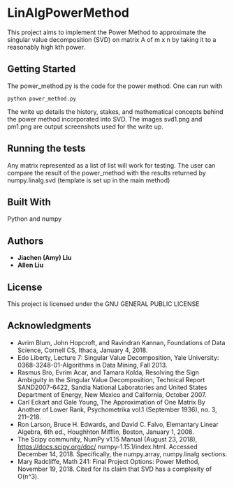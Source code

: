 # LinAlgPowerMethod

This project aims to implement the Power Method to approximate the singular value decomposition (SVD) on matrix A of m x n by taking it to a reasonably high kth power. 

## Getting Started
The power_method.py is the code for the power method. One can run with 
```
python power_method.py
```
The write up details the history, stakes, and mathematical concepts behind the power method incorporated into SVD.
The images svd1.png and pm1.png are output screenshots used for the write up. 


## Running the tests

Any matrix represented as a list of list will work for testing. The user can compare the result of the power_method with the results returned by numpy.linalg.svd (template is set up in the main method)

## Built With
Python and numpy

## Authors

* **Jiachen (Amy) Liu**
* **Allen Liu**

## License

This project is licensed under the GNU GENERAL PUBLIC LICENSE

## Acknowledgments

* Avrim Blum, John Hopcroft, and Ravindran Kannan, Foundations of Data Science, Cornell CS, Ithaca,
January 4, 2018.
* Edo Liberty, Lecture 7: Singular Value Decomposition, Yale University: 0368-3248-01-Algorithms in Data
Mining, Fall 2013.
* Rasmus Bro, Evrim Acar, and Tamara Kolda, Resolving the Sign Ambiguity in the Singular Value Decomposition, Technical Report SAND2007-6422, Sandia National Laboratories and United States Department
of Energy, New Mexico and California, October 2007.
* Carl Eckart and Gale Young, The Approximation of One Matrix By Another of Lower Rank, Psychometrika vol.1 (September 1936), no. 3, 211–218.
* Ron Larson, Bruce H. Edwards, and David C. Falvo, Elemantary Linear Algebra, 6th ed., Houghhton
Mifflin, Boston, January 1, 2008.
* The Scipy community, NumPy v1.15 Manual (August 23, 2018), https://docs.scipy.org/doc/
numpy-1.15.1/index.html. Accessed December 14, 2018. Specifically, the numpy.array, numpy.linalg
sections.
* Mary Radcliffe, Math 241: Final Project Options: Power Method, November 19, 2018. Cited for its claim
that SVD has a complexity of O(n^3).
